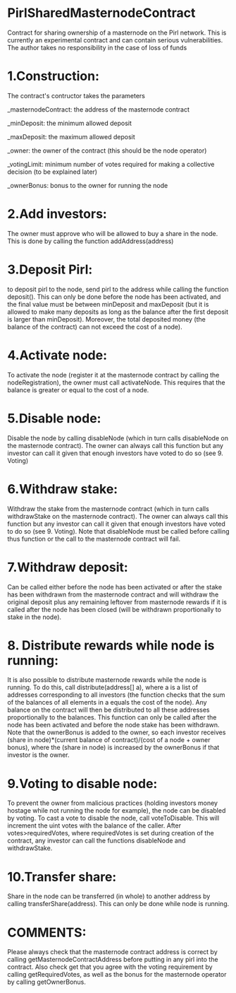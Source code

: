 # PirlSharedMasternodeContract
Contract for sharing ownership of a masternode on the Pirl network. This is currently an experimental contract and can contain serious vulnerabilities. The author takes no responsibility in the case of loss of funds

# 1.Construction:
The contract's contructor takes the parameters

_masternodeContract: the address of the masternode contract

_minDeposit: the minimum allowed deposit

_maxDeposit: the maximum allowed deposit

_owner: the owner of the contract (this should be the node operator)

_votingLimit: minimum number of votes required for making a collective decision (to be explained later)

_ownerBonus: bonus to the owner for running the node

# 2.Add investors:
The owner must approve who will be allowed to buy a share in the node. This is done by calling the function addAddress(address)

# 3.Deposit Pirl:
to deposit pirl to the node, send pirl to the address while calling the function deposit(). This can only be done before the node has been activated, and the final value must be between minDeposit and maxDeposit (but it is allowed to make many deposits as long as the balance after the first deposit is larger than minDeposit). Moreover, the total deposited money (the balance of the contract) can not exceed the cost of a node).

# 4.Activate node:
To activate the node (register it at the masternode contract by calling the nodeRegistration), the owner must call activateNode. This requires that the balance is greater or equal to the cost of a node.

# 5.Disable node:
Disable the node by calling disableNode (which in turn calls disableNode on the masternode contract). The owner can always call this function but any investor can call it given that enough investors have voted to do so (see 9. Voting)

# 6.Withdraw stake:
Withdraw the stake from the masternode contract (which in turn calls withdrawStake on the masternode contract). The owner can always call this function but any investor can call it given that enough investors have voted to do so (see 9. Voting). Note that disableNode must be called before calling thus function or the call to the masternode contract will fail.

# 7.Withdraw deposit:
Can be called either before the node has been activated or after the stake has been withdrawn from the masternode contract and will withdraw the original deposit plus any remaining leftover from masternode rewards if it is called after the node has been closed (will be withdrawn proportionally to stake in the node).

# 8. Distribute rewards while node is running:
It is also possible to distribute masternode rewards while the node is running. To do this, call distribute(address[] a), where a is a list of addresses corresponding to all investors (the function checks that the sum of the balances of all elements in a equals the cost of the node). Any balance on the contract will then be distributed to all these addresses proportionally to the balances. This function can only be called after the node has been activated and before the node stake has been withdrawn. Note that the ownerBonus is added to the owner, so each investor receives (share in node)*(current balance of contract)/(cost of a node + owner bonus), where the (share in node) is increased by the ownerBonus if that investor is the owner.

# 9.Voting to disable node:
To prevent the owner from malicious practices (holding investors money hostage while not running the node for example), the node can be disabled by voting. To cast a vote to disable the node, call voteToDisable. This will increment the uint votes with the balance of the caller. After votes>requiredVotes, where requiredVotes is set during creation of the contract, any investor can call the functions disableNode and withdrawStake.

# 10.Transfer share:
Share in the node can be transferred (in whole) to another address by calling transferShare(address). This can only be done while node is running.



# COMMENTS:
Please always check that the masternode contract address is correct by calling getMasternodeContractAddress before putting in any pirl into the contract. Also check get that you agree with the voting requirement by calling getRequiredVotes, as well as the bonus for the masternode operator by calling getOwnerBonus.



















